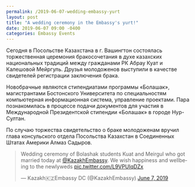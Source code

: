 ```yaml
---
permalink: /2019-06-07-wedding-embassy-yurt
layout: post
title: "A wedding ceremony in the Embassy's yurt!"
date: 2019-06-07 09:00 -0400
categories: Embassy Events
---
```


Сегодня в Посольстве Казахстана в г. Вашингтон состоялась торжественная церемония бракосочетания в духе казахских национальных традиций между гражданами РК Абрау Куат и Калешовой Мейргуль. Друзья молодоженов выступили в качестве свидетелей регистрации заключения брака. 

Новобрачные являются стипендиатами программы «Болашак», магистрантами Бостонского Университета по специальностям компьютерная информационная система,   управление проектами. Пара познакомилась в процессе подачи документов для участия в Международной Президентской стипендии «Болашак» в городе Нур-Султан.

По случаю торжества свидетельство о браке молодоженам вручил глава консульского отдела Посольства Казахстан в Соединенных Штатах Америки Алмаз Садыров.

<blockquote class="twitter-tweet" data-lang="en"><p lang="en" dir="ltr">Wedding ceremony of Bolashak students Kuat and Meirgul who got married today at <a href="https://twitter.com/KazakhEmbassy?ref_src=twsrc%5Etfw">@KazakhEmbassy</a>. We wish happiness and wellbeing to the newlyweds <a href="https://t.co/L9VPUIqDZx">pic.twitter.com/L9VPUIqDZx</a></p>&mdash; Kazakh🇰🇿Embassy DC (@KazakhEmbassy) <a href="https://twitter.com/KazakhEmbassy/status/1137061504296071170?ref_src=twsrc%5Etfw">June 7, 2019</a></blockquote>
<script async src="https://platform.twitter.com/widgets.js" charset="utf-8"></script>
